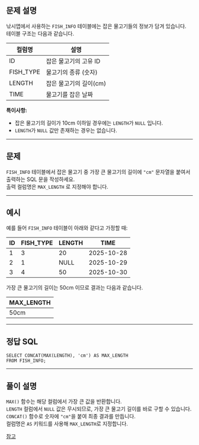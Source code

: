 <h2 id="문제-설명">문제 설명</h2>
<p>낚시앱에서 사용하는 <code>FISH_INFO</code> 테이블에는 잡은 물고기들의 정보가 담겨 있습니다.<br />테이블 구조는 다음과 같습니다.</p>
<table>
<thead>
<tr>
<th>컬럼명</th>
<th>설명</th>
</tr>
</thead>
<tbody><tr>
<td>ID</td>
<td>잡은 물고기의 고유 ID</td>
</tr>
<tr>
<td>FISH_TYPE</td>
<td>물고기의 종류 (숫자)</td>
</tr>
<tr>
<td>LENGTH</td>
<td>잡은 물고기의 길이(cm)</td>
</tr>
<tr>
<td>TIME</td>
<td>물고기를 잡은 날짜</td>
</tr>
</tbody></table>
<p><strong>특이사항:</strong></p>
<ul>
<li>잡은 물고기의 길이가 10cm 이하일 경우에는 <code>LENGTH</code>가 <code>NULL</code> 입니다.</li>
<li><code>LENGTH</code>가 <code>NULL</code> 값만 존재하는 경우는 없습니다.</li>
</ul>
<hr />
<h2 id="문제">문제</h2>
<p><code>FISH_INFO</code> 테이블에서 잡은 물고기 중 가장 큰 물고기의 길이에 <code>&quot;cm&quot;</code> 문자열을 붙여서 출력하는 SQL 문을 작성하세요.<br />출력 컬럼명은 <code>MAX_LENGTH</code> 로 지정해야 합니다.</p>
<hr />
<h2 id="예시">예시</h2>
<p>예를 들어 <code>FISH_INFO</code> 테이블이 아래와 같다고 가정할 때:</p>
<table>
<thead>
<tr>
<th>ID</th>
<th>FISH_TYPE</th>
<th>LENGTH</th>
<th>TIME</th>
</tr>
</thead>
<tbody><tr>
<td>1</td>
<td>3</td>
<td>20</td>
<td>2025-10-28</td>
</tr>
<tr>
<td>2</td>
<td>1</td>
<td>NULL</td>
<td>2025-10-29</td>
</tr>
<tr>
<td>3</td>
<td>4</td>
<td>50</td>
<td>2025-10-30</td>
</tr>
</tbody></table>
<p>가장 큰 물고기의 길이는 50cm 이므로 결과는 다음과 같습니다.</p>
<table>
<thead>
<tr>
<th>MAX_LENGTH</th>
</tr>
</thead>
<tbody><tr>
<td>50cm</td>
</tr>
</tbody></table>
<hr />
<h2 id="정답-sql">정답 SQL</h2>
<pre><code class="language-sql">SELECT CONCAT(MAX(LENGTH), 'cm') AS MAX_LENGTH
FROM FISH_INFO;</code></pre>
<hr />
<h2 id="풀이-설명">풀이 설명</h2>
<p><code>MAX()</code> 함수는 해당 컬럼에서 가장 큰 값을 반환합니다.<br /><code>LENGTH</code> 컬럼에서 <code>NULL</code> 값은 무시되므로, 가장 큰 물고기 길이를 바로 구할 수 있습니다.<br /><code>CONCAT()</code> 함수로 숫자에 <code>&quot;cm&quot;</code>을 붙여 최종 결과를 만듭니다.<br />컬럼명은 <code>AS</code> 키워드를 사용해 <code>MAX_LENGTH</code>로 지정합니다.</p>
<p><a href="https://doran1122.tistory.com/24">참고</a></p>